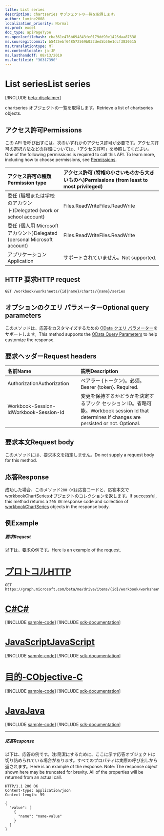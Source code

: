 ```yaml
---
title: List series
description: chartseries オブジェクトの一覧を取得します。
author: lumine2008
localization_priority: Normal
ms.prod: excel
doc_type: apiPageType
ms.openlocfilehash: cba361e476b694843fe0179dd90e1426daa87638
ms.sourcegitcommit: b5425ebf648572569b032ded5b56e1dcf3830515
ms.translationtype: MT
ms.contentlocale: ja-JP
ms.lasthandoff: 08/13/2019
ms.locfileid: "36317390"
---
```

# <a name="list-series"></a><span data-ttu-id="43e87-103">List series</span><span class="sxs-lookup"><span data-stu-id="43e87-103">List series</span></span>

[!INCLUDE [beta-disclaimer](../../includes/beta-disclaimer.md)]

<span data-ttu-id="43e87-104">chartseries オブジェクトの一覧を取得します。</span><span class="sxs-lookup"><span data-stu-id="43e87-104">Retrieve a list of chartseries objects.</span></span>
## <a name="permissions"></a><span data-ttu-id="43e87-105">アクセス許可</span><span class="sxs-lookup"><span data-stu-id="43e87-105">Permissions</span></span>
<span data-ttu-id="43e87-p101">この API を呼び出すには、次のいずれかのアクセス許可が必要です。アクセス許可の選択方法などの詳細については、「[アクセス許可](/graph/permissions-reference)」を参照してください。</span><span class="sxs-lookup"><span data-stu-id="43e87-p101">One of the following permissions is required to call this API. To learn more, including how to choose permissions, see [Permissions](/graph/permissions-reference).</span></span>

|<span data-ttu-id="43e87-108">アクセス許可の種類</span><span class="sxs-lookup"><span data-stu-id="43e87-108">Permission type</span></span>      | <span data-ttu-id="43e87-109">アクセス許可 (特権の小さいものから大きいものへ)</span><span class="sxs-lookup"><span data-stu-id="43e87-109">Permissions (from least to most privileged)</span></span>              |
|:--------------------|:---------------------------------------------------------|
|<span data-ttu-id="43e87-110">委任 (職場または学校のアカウント)</span><span class="sxs-lookup"><span data-stu-id="43e87-110">Delegated (work or school account)</span></span> | <span data-ttu-id="43e87-111">Files.ReadWrite</span><span class="sxs-lookup"><span data-stu-id="43e87-111">Files.ReadWrite</span></span>    |
|<span data-ttu-id="43e87-112">委任 (個人用 Microsoft アカウント)</span><span class="sxs-lookup"><span data-stu-id="43e87-112">Delegated (personal Microsoft account)</span></span> | <span data-ttu-id="43e87-113">Files.ReadWrite</span><span class="sxs-lookup"><span data-stu-id="43e87-113">Files.ReadWrite</span></span>    |
|<span data-ttu-id="43e87-114">アプリケーション</span><span class="sxs-lookup"><span data-stu-id="43e87-114">Application</span></span> | <span data-ttu-id="43e87-115">サポートされていません。</span><span class="sxs-lookup"><span data-stu-id="43e87-115">Not supported.</span></span> |

## <a name="http-request"></a><span data-ttu-id="43e87-116">HTTP 要求</span><span class="sxs-lookup"><span data-stu-id="43e87-116">HTTP request</span></span>
<!-- { "blockType": "ignored" } -->
```http
GET /workbook/worksheets/{id|name}/charts/{name}/series
```
## <a name="optional-query-parameters"></a><span data-ttu-id="43e87-117">オプションのクエリ パラメーター</span><span class="sxs-lookup"><span data-stu-id="43e87-117">Optional query parameters</span></span>
<span data-ttu-id="43e87-118">このメソッドは、応答をカスタマイズするための [OData クエリ パラメーター](https://developer.microsoft.com/graph/docs/concepts/query_parameters)をサポートします。</span><span class="sxs-lookup"><span data-stu-id="43e87-118">This method supports the [OData Query Parameters](https://developer.microsoft.com/graph/docs/concepts/query_parameters) to help customize the response.</span></span>

## <a name="request-headers"></a><span data-ttu-id="43e87-119">要求ヘッダー</span><span class="sxs-lookup"><span data-stu-id="43e87-119">Request headers</span></span>
| <span data-ttu-id="43e87-120">名前</span><span class="sxs-lookup"><span data-stu-id="43e87-120">Name</span></span>      |<span data-ttu-id="43e87-121">説明</span><span class="sxs-lookup"><span data-stu-id="43e87-121">Description</span></span>|
|:----------|:----------|
| <span data-ttu-id="43e87-122">Authorization</span><span class="sxs-lookup"><span data-stu-id="43e87-122">Authorization</span></span>  | <span data-ttu-id="43e87-p102">ベアラー {トークン}。必須。</span><span class="sxs-lookup"><span data-stu-id="43e87-p102">Bearer {token}. Required.</span></span> |
| <span data-ttu-id="43e87-125">Workbook-Session-Id</span><span class="sxs-lookup"><span data-stu-id="43e87-125">Workbook-Session-Id</span></span>  | <span data-ttu-id="43e87-p103">変更を保持するかどうかを決定するブック セッション ID。省略可能。</span><span class="sxs-lookup"><span data-stu-id="43e87-p103">Workbook session Id that determines if changes are persisted or not. Optional.</span></span>|

## <a name="request-body"></a><span data-ttu-id="43e87-128">要求本文</span><span class="sxs-lookup"><span data-stu-id="43e87-128">Request body</span></span>
<span data-ttu-id="43e87-129">このメソッドには、要求本文を指定しません。</span><span class="sxs-lookup"><span data-stu-id="43e87-129">Do not supply a request body for this method.</span></span>

## <a name="response"></a><span data-ttu-id="43e87-130">応答</span><span class="sxs-lookup"><span data-stu-id="43e87-130">Response</span></span>

<span data-ttu-id="43e87-131">成功した場合、このメソッド`200 OK`は応答コードと、応答本文で[workbookChartSeries](../resources/workbookchartseries.md)オブジェクトのコレクションを返します。</span><span class="sxs-lookup"><span data-stu-id="43e87-131">If successful, this method returns a `200 OK` response code and collection of [workbookChartSeries](../resources/workbookchartseries.md) objects in the response body.</span></span>
## <a name="example"></a><span data-ttu-id="43e87-132">例</span><span class="sxs-lookup"><span data-stu-id="43e87-132">Example</span></span>
##### <a name="request"></a><span data-ttu-id="43e87-133">要求</span><span class="sxs-lookup"><span data-stu-id="43e87-133">Request</span></span>
<span data-ttu-id="43e87-134">以下は、要求の例です。</span><span class="sxs-lookup"><span data-stu-id="43e87-134">Here is an example of the request.</span></span>

# <a name="httptabhttp"></a>[<span data-ttu-id="43e87-135">プロトコル</span><span class="sxs-lookup"><span data-stu-id="43e87-135">HTTP</span></span>](#tab/http)
<!-- {
  "blockType": "request",
  "name": "get_series"
}-->
```http
GET https://graph.microsoft.com/beta/me/drive/items/{id}/workbook/worksheets/{id|name}/charts/{name}/series
```
# <a name="ctabcsharp"></a>[<span data-ttu-id="43e87-136">C#</span><span class="sxs-lookup"><span data-stu-id="43e87-136">C#</span></span>](#tab/csharp)
[!INCLUDE [sample-code](../includes/snippets/csharp/get-series-csharp-snippets.md)]
[!INCLUDE [sdk-documentation](../includes/snippets/snippets-sdk-documentation-link.md)]

# <a name="javascripttabjavascript"></a>[<span data-ttu-id="43e87-137">JavaScript</span><span class="sxs-lookup"><span data-stu-id="43e87-137">JavaScript</span></span>](#tab/javascript)
[!INCLUDE [sample-code](../includes/snippets/javascript/get-series-javascript-snippets.md)]
[!INCLUDE [sdk-documentation](../includes/snippets/snippets-sdk-documentation-link.md)]

# <a name="objective-ctabobjc"></a>[<span data-ttu-id="43e87-138">目的-C</span><span class="sxs-lookup"><span data-stu-id="43e87-138">Objective-C</span></span>](#tab/objc)
[!INCLUDE [sample-code](../includes/snippets/objc/get-series-objc-snippets.md)]
[!INCLUDE [sdk-documentation](../includes/snippets/snippets-sdk-documentation-link.md)]

# <a name="javatabjava"></a>[<span data-ttu-id="43e87-139">Java</span><span class="sxs-lookup"><span data-stu-id="43e87-139">Java</span></span>](#tab/java)
[!INCLUDE [sample-code](../includes/snippets/java/get-series-java-snippets.md)]
[!INCLUDE [sdk-documentation](../includes/snippets/snippets-sdk-documentation-link.md)]

---

##### <a name="response"></a><span data-ttu-id="43e87-140">応答</span><span class="sxs-lookup"><span data-stu-id="43e87-140">Response</span></span>
<span data-ttu-id="43e87-p104">以下は、応答の例です。注:簡潔にするために、ここに示す応答オブジェクトは切り詰められている場合があります。すべてのプロパティは実際の呼び出しから返されます。</span><span class="sxs-lookup"><span data-stu-id="43e87-p104">Here is an example of the response. Note: The response object shown here may be truncated for brevity. All of the properties will be returned from an actual call.</span></span>
<!-- {
  "blockType": "response",
  "truncated": true,
  "@odata.type": "microsoft.graph.workbookChartSeries",
  "isCollection": true
} -->
```http
HTTP/1.1 200 OK
Content-type: application/json
Content-length: 59

{
  "value": [
    {
      "name": "name-value"
    }
  ]
}
```

<!-- uuid: 8fcb5dbc-d5aa-4681-8e31-b001d5168d79
2015-10-25 14:57:30 UTC -->
<!--
{
  "type": "#page.annotation",
  "description": "List series",
  "keywords": "",
  "section": "documentation",
  "tocPath": "",
  "suppressions": [
  ]
}
-->
